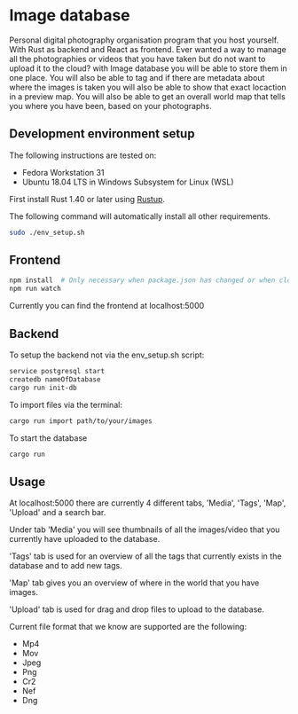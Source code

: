 # Image database
Personal digital photography organisation program that you host yourself.
With Rust as backend and React as frontend.
Ever wanted a way to manage all the photographies or videos that you have taken but do not want to upload it to the cloud?
with Image database you will be able to store them in one place. You will also be able to tag and if there are metadata about
where the images is taken you will also be able to show that exact locaction in a preview map.
You will also be able to get an overall world map that tells you where you have been, based on your photographs.

## Development environment setup
The following instructions are tested on:

* Fedora Workstation 31
* Ubuntu 18.04 LTS in Windows Subsystem for Linux (WSL)

First install Rust 1.40 or later using [Rustup](https://rustup.rs/).

The following command will automatically install all other requirements.

```bash
sudo ./env_setup.sh
```

## Frontend
```bash
npm install  # Only necessary when package.json has changed or when cloning the repository
npm run watch
```

Currently you can find the frontend at localhost:5000

## Backend

To setup the backend not via the env_setup.sh script:

```bash
service postgresql start
createdb nameOfDatabase
cargo run init-db
```

To import files via the terminal:

```bash
cargo run import path/to/your/images
```

To start the database

```bash
cargo run
```

## Usage

At localhost:5000 there are currently 4 different tabs, 'Media', 'Tags', 'Map', 'Upload' and a search bar.

Under tab 'Media' you will see thumbnails of all the images/video that you currently have uploaded to the database.

'Tags' tab is used for an overview of all the tags that currently exists in the database and to add new tags.

'Map' tab gives you an overview of where in the world that you have images.

'Upload' tab is used for drag and drop files to upload to the database.

Current file format that we know are supported are the following:
* Mp4
* Mov
* Jpeg
* Png
* Cr2
* Nef
* Dng
